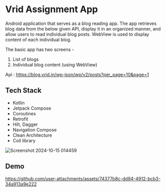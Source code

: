 # Vrid Assignment App

Android application that serves as a blog reading app.
The app retrieves blog data from the below given API, display it in an organized
manner, and allow users to read individual blog posts. 
WebView is used to display content of each individual blog.

The basic app has two screens -
1. List of blogs
2. Individual blog content (using WebView)

Api : https://blog.vrid.in/wp-json/wp/v2/posts?per_page=10&page=1

## Tech Stack
- Kotlin
- Jetpack Compose
- Coroutines
- Retrofit
- Hilt, Dagger
- Navigation Compose
- Clean Architecture
- Coil library

![Screenshot 2024-10-15 014459](https://github.com/user-attachments/assets/f0804013-be09-4660-973b-f3f0ee17b2b0)

## Demo

https://github.com/user-attachments/assets/74377b8c-dd84-4912-bcb3-34a913a9e222


